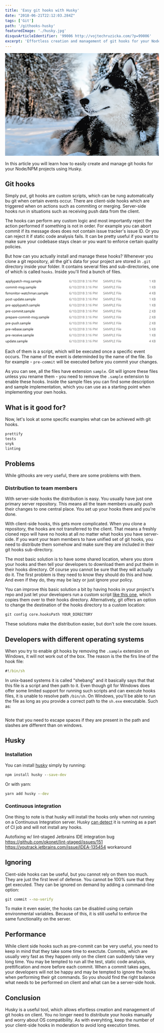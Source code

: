```yaml
---
title: 'Easy git hooks with Husky'
date: "2018-06-21T22:12:03.284Z"
tags: ['Git']
path: '/githooks-husky'
featuredImage: './husky.jpg'
disqusArticleIdentifier: '99006 http://vojtechruzicka.com/?p=99006'
excerpt: 'Effortless creation and management of git hooks for your Node/NPM projects with Husky.'
---
```


![Husky](husky.jpg)

In this article you will learn how to easily create and manage git hooks for your Node/NPM projects using Husky.

## Git hooks
Simply put, git hooks are custom scripts, which can be rung automatically bu git when certain events occur. There are client-side hooks which are triggered when on actions such as commiting or merging. Server-side hooks run in situations such as receiving push data from the client.

The hooks can perform any custom logic and most importantly reject the action performed if something is not in order. For example you can abort commit if its message does does not contain issue tracker's issue ID. Or you can reject it if static code analysis fails. It can be pretty useful if you want to make sure your codebase stays clean or you want to enforce certain quality policies.

But how can you actually install and manage these hooks? Whenever you clone a git repository, all the git's data for your project are stored in `.git` directory inside your folder. It contains several files and sub-directories, one of which is called `hooks`. Inside you'll find a bunch of files.

![Git Hooks Directory](./git-hooks.png)

Each of them is a script, which will be executed once a specific event occurs. The name of the event is determinded by the name of the file. So for example - `pre-commit` will be executed before you commit your changes.

As you can see, all the files have extension `sample`. Git will ignore these files unless you rename them - you need to remove the `.sample` extension to enable these hooks. Inside the sample files you can find some description and sample implementation, which you can use as a starting point when implementing your own hooks.

## What is it good for?
Now, let's look at some specific examples what can be achieved with git hooks.


    prettify
    tests
    snyk
    linting
## Problems
While githooks are very useful, there are some problems with them.

### Distribution to team members
With server-side hooks the distribution is easy. You usually have just one primary server repository. This means all the team members usually push their changes to one central place. You set up your hooks there and you're done.

With client-side hooks, this gets more complicated. When you clone a repository, the hooks are not transferred to the client. That means a freshly cloned repo will have no hooks at all no matter what hooks you have server-side. If you want your team members to have unified set of git hooks, you need to distribute them somehow and make sure they are included in their git hooks sub-directory.

The most basic solution is to have some shared location, where you store your hooks and then tell your developers to download them and put theim in their hooks directory. Of course you cannot be sure that they will actually do it. The first problem is they need to know they should do this and how. And even if they do, they may be lazy or just ignore your policy.

You can improve this basic solution a bit by having hooks in your project's repo and just let your developers run a custom script [like this one](https://gist.github.com/tilap/0590e78c9cfd8f6548f5), which copies them over to their hooks directory. Alternatively, git offers an option to change the destination of the hooks directory to a custom location:

```cmd
git config core.hooksPath YOUR_DIRECTORY
```

These solutions make the distribution easier, but don't sole the core issues.

## Developers with different operating systems
When you try to enable git hooks by removing the `.sample` extension on Windows, it will not work out of the box. The reason is the the firs line of the hook file:

```cmd
#!/bin/sh
```

In unix-based systems it is called \"shebang\" and it basically says that that this file is a script and then path to it. Even though git for Windows does offer some limited support for running such scripts and can execute hooks files, it is unable to resolve path `/bin/sh`. On Windows, you'll be able to run the file as long as you provide a correct path to the `sh.exe` executable. Such as:

```cmd
```

Note that you need to escape spaces if they are present in the path and slashes are different than on windows.

## Husky
### Installation
You can install [husky](https://github.com/typicode/husky) simply by running:

```cmd
npm install husky --save-dev
```

Or with yarn:

```cmd
yarn add husky --dev
```

### Continuous integration
One thing to note is that husky will install the hooks only when not running on a Continuous Integration server. Husky [can detect](https://github.com/watson/is-ci) it is running as a part of CI job and will not install any hooks. 

Autofixing w/ lint-staged
Jetbrains IDE integration
    bug
        https://github.com/okonet/lint-staged/issues/151
        https://youtrack.jetbrains.com/issue/IDEA-135454
    workaround

## Ignoring
Cient-side hooks can be useful, but you cannot rely on them too much. They are just the first level of defense. You cannot be 100% sure that they get executed. They can be ignored on demand by adding a command-line option:

```cmd
git commit --no-verify
```

To make it even easier, the hooks can be disabled using certain environmental variables. Because of this, it is still useful to enforce the same functionality on the server. 
    
## Performance
While client side hooks such as pre-commit can be very useful, you need to keep in mind that they take some time to exectute. Commits, which are usually very fast as they happen only on the client can suddenly take very long time. You may be tempted to run all the test, static code analysis, prettification and more before each commit. When a commit takes ages, your developers will not be happy and may be tempted to ignore the hooks when performing  their git commands. So you should find the right balance what needs to be performed on client and what can be a server-side hook.
     
## Conclusion      
Husky is a useful tool, which allows efortless creation and management of git hooks on client. You no longer need to distribute your hooks manually and worry about OS compatibility. As with everyhting, keep the number of your client-side hooks in moderation to avoid long execution times.    
    